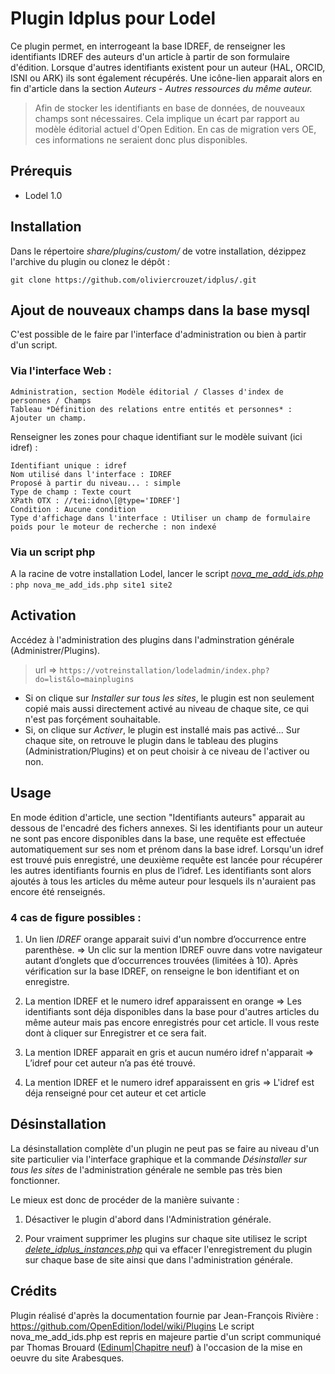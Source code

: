 # Plugin Idplus pour Lodel

Ce plugin permet, en interrogeant la base IDREF, de renseigner les identifiants IDREF des auteurs d'un article à partir de son formulaire d'édition.
Lorsque d'autres identifiants existent pour un auteur (HAL, ORCID, ISNI ou ARK) ils sont également récupérés.
Une icône-lien apparait alors en fin d'article dans la section *Auteurs - Autres ressources du même auteur.*

> Afin de stocker les identifiants en base de données, de nouveaux champs sont nécessaires.
> Cela implique un écart par rapport au modèle éditorial actuel d'Open Edition.
> En cas de migration vers OE, ces informations ne seraient donc plus disponibles.

## Prérequis
- Lodel 1.0

## Installation
Dans le répertoire *share/plugins/custom/* de votre installation, dézippez l'archive du plugin ou clonez le dépôt :
```
git clone https://github.com/oliviercrouzet/idplus/.git
```

## Ajout de nouveaux champs dans la base mysql

C'est possible de le faire par l'interface d'administration ou bien à partir d'un script.

### Via l'interface Web :
```
Administration, section Modèle éditorial / Classes d'index de personnes / Champs
Tableau *Définition des relations entre entités et personnes* : Ajouter un champ.
```
Renseigner les zones pour chaque identifiant sur le modèle suivant (ici idref) :
```
Identifiant unique : idref
Nom utilisé dans l'interface : IDREF
Proposé à partir du niveau... : simple
Type de champ : Texte court
XPath OTX : //tei:idno\[@type='IDREF']
Condition : Aucune condition
Type d'affichage dans l'interface : Utiliser un champ de formulaire
poids pour le moteur de recherche : non indexé
```

### Via un script php

A la racine de votre installation Lodel, lancer le script [*nova\_me\_add\_ids.php*](https://github.com/oliviercrouzet/idplus/blob/master/tools/nova_me_add_ids.php) :
`php nova_me_add_ids.php site1 site2`

## Activation
Accédez à l'administration des plugins dans l'adminstration générale (Administrer/Plugins).
> url =>  `https://votreinstallation/lodeladmin/index.php?do=list&lo=mainplugins`

  * Si on clique sur *Installer sur tous les sites*, le plugin est non seulement copié mais aussi directement activé au niveau de chaque site, ce qui n'est pas forçément souhaitable.
  * Si, on clique sur *Activer*, le plugin est installé mais pas activé... Sur chaque site, on retrouve le plugin dans le tableau des plugins (Administration/Plugins) et on peut choisir à ce niveau de l'activer ou non.

## Usage

En mode édition d'article, une section "Identifiants auteurs" apparait au dessous de l'encadré des fichers annexes.
Si les identifiants pour un auteur ne sont pas encore disponibles dans la base, une requête est effectuée automatiquement sur ses nom et prénom dans la base idref.
Lorsqu'un idref est trouvé puis enregistré, une deuxième requête est lancée pour récupérer les autres identifiants fournis en plus de l’idref.
Les identifiants sont alors ajoutés à tous les articles du même auteur pour lesquels ils n'auraient pas encore été renseignés.

### 4 cas de figure possibles :

1. Un lien *IDREF* orange apparait suivi d'un nombre d’occurrence entre parenthèse.
=> Un clic sur la mention IDREF ouvre dans votre navigateur autant d’onglets que d’occurrences trouvées (limitées à 10). Après vérification sur la base IDREF, on renseigne le bon identifiant et on enregistre.

2. La mention IDREF et le numero idref apparaissent en orange
=> Les identifiants sont déja disponibles dans la base pour d'autres articles du même auteur mais pas encore enregistrés pour cet article.
   Il vous reste dont à cliquer sur Enregistrer et ce sera fait.

3. La mention IDREF apparait en gris et aucun numéro idref n'apparait
=> L’idref pour cet auteur n’a pas été trouvé.

4. La mention IDREF et le numero idref apparaissent en gris
=> L'idref est déja renseigné pour cet auteur et cet article

## Désinstallation

La désinstallation complète d'un plugin ne peut pas se faire au niveau d'un site particulier via l'interface graphique et la commande *Désinstaller sur tous les sites* de l'administration générale ne semble pas très bien fonctionner.

Le mieux est donc de procéder de la manière suivante :

1. Désactiver le plugin d'abord dans l'Administration générale.

2. Pour vraiment supprimer les plugins sur chaque site utilisez le script [*delete\_idplus\_instances.php*](https://github.com/oliviercrouzet/idplus/blob/master/tools/delete_idplus_instances.php) qui va effacer l'enregistrement du plugin sur chaque base de site ainsi que dans l'administration générale.

## Crédits
Plugin réalisé d'après la documentation fournie par Jean-François Rivière :
https://github.com/OpenEdition/lodel/wiki/Plugins
Le script nova\_me\_add\_ids.php est repris en majeure partie d'un script communiqué par Thomas Brouard ([Edinum|Chapitre neuf](https://www.edinum.org)) à l'occasion de la mise en oeuvre du site Arabesques.
